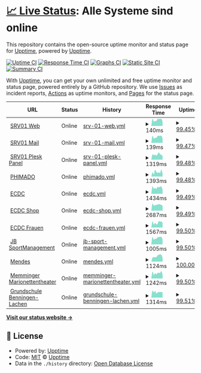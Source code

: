 # [📈 Live Status](https://status.phimado.de): <!--live status--> **Alle Systeme sind online**

This repository contains the open-source uptime monitor and status page for [Upptime](https://upptime.js.org), powered by [Upptime](https://github.com/upptime/upptime).

[![Uptime CI](https://github.com/phimado/status/workflows/Uptime%20CI/badge.svg)](https://github.com/phimado/status/actions?query=workflow%3A%22Uptime+CI%22)
[![Response Time CI](https://github.com/phimado/status/workflows/Response%20Time%20CI/badge.svg)](https://github.com/phimado/status/actions?query=workflow%3A%22Response+Time+CI%22)
[![Graphs CI](https://github.com/phimado/status/workflows/Graphs%20CI/badge.svg)](https://github.com/phimado/status/actions?query=workflow%3A%22Graphs+CI%22)
[![Static Site CI](https://github.com/phimado/status/workflows/Static%20Site%20CI/badge.svg)](https://github.com/phimado/status/actions?query=workflow%3A%22Static+Site+CI%22)
[![Summary CI](https://github.com/phimado/status/workflows/Summary%20CI/badge.svg)](https://github.com/phimado/status/actions?query=workflow%3A%22Summary+CI%22)

With [Upptime](https://upptime.js.org), you can get your own unlimited and free uptime monitor and status page, powered entirely by a GitHub repository. We use [Issues](https://github.com/upptime/upptime/issues) as incident reports, [Actions](https://github.com/phimado/status/actions) as uptime monitors, and [Pages](https://status.phimado.de) for the status page.

<!--start: status pages-->
<!-- This summary is generated by Upptime (https://github.com/upptime/upptime) -->
<!-- Do not edit this manually, your changes will be overwritten -->
<!-- prettier-ignore -->
| URL | Status | History | Response Time | Uptime |
| --- | ------ | ------- | ------------- | ------ |
| <img alt="" src="https://icons.duckduckgo.com/ip3/null.ico" height="13"> [SRV01 Web](89.22.112.170) | Online | [srv-01-web.yml](https://github.com/phimado/status/commits/HEAD/history/srv-01-web.yml) | <details><summary><img alt="Response time graph" src="./graphs/srv-01-web/response-time-week.png" height="20"> 140ms</summary><br><a href="https://status.phimado.de/history/srv-01-web"><img alt="Response time 123" src="https://img.shields.io/endpoint?url=https%3A%2F%2Fraw.githubusercontent.com%2Fphimado%2Fstatus%2FHEAD%2Fapi%2Fsrv-01-web%2Fresponse-time.json"></a><br><a href="https://status.phimado.de/history/srv-01-web"><img alt="24-hour response time 98" src="https://img.shields.io/endpoint?url=https%3A%2F%2Fraw.githubusercontent.com%2Fphimado%2Fstatus%2FHEAD%2Fapi%2Fsrv-01-web%2Fresponse-time-day.json"></a><br><a href="https://status.phimado.de/history/srv-01-web"><img alt="7-day response time 140" src="https://img.shields.io/endpoint?url=https%3A%2F%2Fraw.githubusercontent.com%2Fphimado%2Fstatus%2FHEAD%2Fapi%2Fsrv-01-web%2Fresponse-time-week.json"></a><br><a href="https://status.phimado.de/history/srv-01-web"><img alt="30-day response time 131" src="https://img.shields.io/endpoint?url=https%3A%2F%2Fraw.githubusercontent.com%2Fphimado%2Fstatus%2FHEAD%2Fapi%2Fsrv-01-web%2Fresponse-time-month.json"></a><br><a href="https://status.phimado.de/history/srv-01-web"><img alt="1-year response time 123" src="https://img.shields.io/endpoint?url=https%3A%2F%2Fraw.githubusercontent.com%2Fphimado%2Fstatus%2FHEAD%2Fapi%2Fsrv-01-web%2Fresponse-time-year.json"></a></details> | <details><summary><a href="https://status.phimado.de/history/srv-01-web">99.45%</a></summary><a href="https://status.phimado.de/history/srv-01-web"><img alt="All-time uptime 99.64%" src="https://img.shields.io/endpoint?url=https%3A%2F%2Fraw.githubusercontent.com%2Fphimado%2Fstatus%2FHEAD%2Fapi%2Fsrv-01-web%2Fuptime.json"></a><br><a href="https://status.phimado.de/history/srv-01-web"><img alt="24-hour uptime 100.00%" src="https://img.shields.io/endpoint?url=https%3A%2F%2Fraw.githubusercontent.com%2Fphimado%2Fstatus%2FHEAD%2Fapi%2Fsrv-01-web%2Fuptime-day.json"></a><br><a href="https://status.phimado.de/history/srv-01-web"><img alt="7-day uptime 99.45%" src="https://img.shields.io/endpoint?url=https%3A%2F%2Fraw.githubusercontent.com%2Fphimado%2Fstatus%2FHEAD%2Fapi%2Fsrv-01-web%2Fuptime-week.json"></a><br><a href="https://status.phimado.de/history/srv-01-web"><img alt="30-day uptime 99.57%" src="https://img.shields.io/endpoint?url=https%3A%2F%2Fraw.githubusercontent.com%2Fphimado%2Fstatus%2FHEAD%2Fapi%2Fsrv-01-web%2Fuptime-month.json"></a><br><a href="https://status.phimado.de/history/srv-01-web"><img alt="1-year uptime 99.88%" src="https://img.shields.io/endpoint?url=https%3A%2F%2Fraw.githubusercontent.com%2Fphimado%2Fstatus%2FHEAD%2Fapi%2Fsrv-01-web%2Fuptime-year.json"></a></details>
| <img alt="" src="https://icons.duckduckgo.com/ip3/null.ico" height="13"> [SRV01 Mail](89.22.112.170) | Online | [srv-01-mail.yml](https://github.com/phimado/status/commits/HEAD/history/srv-01-mail.yml) | <details><summary><img alt="Response time graph" src="./graphs/srv-01-mail/response-time-week.png" height="20"> 139ms</summary><br><a href="https://status.phimado.de/history/srv-01-mail"><img alt="Response time 123" src="https://img.shields.io/endpoint?url=https%3A%2F%2Fraw.githubusercontent.com%2Fphimado%2Fstatus%2FHEAD%2Fapi%2Fsrv-01-mail%2Fresponse-time.json"></a><br><a href="https://status.phimado.de/history/srv-01-mail"><img alt="24-hour response time 98" src="https://img.shields.io/endpoint?url=https%3A%2F%2Fraw.githubusercontent.com%2Fphimado%2Fstatus%2FHEAD%2Fapi%2Fsrv-01-mail%2Fresponse-time-day.json"></a><br><a href="https://status.phimado.de/history/srv-01-mail"><img alt="7-day response time 139" src="https://img.shields.io/endpoint?url=https%3A%2F%2Fraw.githubusercontent.com%2Fphimado%2Fstatus%2FHEAD%2Fapi%2Fsrv-01-mail%2Fresponse-time-week.json"></a><br><a href="https://status.phimado.de/history/srv-01-mail"><img alt="30-day response time 131" src="https://img.shields.io/endpoint?url=https%3A%2F%2Fraw.githubusercontent.com%2Fphimado%2Fstatus%2FHEAD%2Fapi%2Fsrv-01-mail%2Fresponse-time-month.json"></a><br><a href="https://status.phimado.de/history/srv-01-mail"><img alt="1-year response time 122" src="https://img.shields.io/endpoint?url=https%3A%2F%2Fraw.githubusercontent.com%2Fphimado%2Fstatus%2FHEAD%2Fapi%2Fsrv-01-mail%2Fresponse-time-year.json"></a></details> | <details><summary><a href="https://status.phimado.de/history/srv-01-mail">99.47%</a></summary><a href="https://status.phimado.de/history/srv-01-mail"><img alt="All-time uptime 99.65%" src="https://img.shields.io/endpoint?url=https%3A%2F%2Fraw.githubusercontent.com%2Fphimado%2Fstatus%2FHEAD%2Fapi%2Fsrv-01-mail%2Fuptime.json"></a><br><a href="https://status.phimado.de/history/srv-01-mail"><img alt="24-hour uptime 100.00%" src="https://img.shields.io/endpoint?url=https%3A%2F%2Fraw.githubusercontent.com%2Fphimado%2Fstatus%2FHEAD%2Fapi%2Fsrv-01-mail%2Fuptime-day.json"></a><br><a href="https://status.phimado.de/history/srv-01-mail"><img alt="7-day uptime 99.47%" src="https://img.shields.io/endpoint?url=https%3A%2F%2Fraw.githubusercontent.com%2Fphimado%2Fstatus%2FHEAD%2Fapi%2Fsrv-01-mail%2Fuptime-week.json"></a><br><a href="https://status.phimado.de/history/srv-01-mail"><img alt="30-day uptime 99.65%" src="https://img.shields.io/endpoint?url=https%3A%2F%2Fraw.githubusercontent.com%2Fphimado%2Fstatus%2FHEAD%2Fapi%2Fsrv-01-mail%2Fuptime-month.json"></a><br><a href="https://status.phimado.de/history/srv-01-mail"><img alt="1-year uptime 99.90%" src="https://img.shields.io/endpoint?url=https%3A%2F%2Fraw.githubusercontent.com%2Fphimado%2Fstatus%2FHEAD%2Fapi%2Fsrv-01-mail%2Fuptime-year.json"></a></details>
| <img alt="" src="https://icons.duckduckgo.com/ip3/srv01.phimado.de.ico" height="13"> [SRV01 Plesk Panel](https://srv01.phimado.de:8443) | Online | [srv-01-plesk-panel.yml](https://github.com/phimado/status/commits/HEAD/history/srv-01-plesk-panel.yml) | <details><summary><img alt="Response time graph" src="./graphs/srv-01-plesk-panel/response-time-week.png" height="20"> 1319ms</summary><br><a href="https://status.phimado.de/history/srv-01-plesk-panel"><img alt="Response time 1356" src="https://img.shields.io/endpoint?url=https%3A%2F%2Fraw.githubusercontent.com%2Fphimado%2Fstatus%2FHEAD%2Fapi%2Fsrv-01-plesk-panel%2Fresponse-time.json"></a><br><a href="https://status.phimado.de/history/srv-01-plesk-panel"><img alt="24-hour response time 940" src="https://img.shields.io/endpoint?url=https%3A%2F%2Fraw.githubusercontent.com%2Fphimado%2Fstatus%2FHEAD%2Fapi%2Fsrv-01-plesk-panel%2Fresponse-time-day.json"></a><br><a href="https://status.phimado.de/history/srv-01-plesk-panel"><img alt="7-day response time 1319" src="https://img.shields.io/endpoint?url=https%3A%2F%2Fraw.githubusercontent.com%2Fphimado%2Fstatus%2FHEAD%2Fapi%2Fsrv-01-plesk-panel%2Fresponse-time-week.json"></a><br><a href="https://status.phimado.de/history/srv-01-plesk-panel"><img alt="30-day response time 1635" src="https://img.shields.io/endpoint?url=https%3A%2F%2Fraw.githubusercontent.com%2Fphimado%2Fstatus%2FHEAD%2Fapi%2Fsrv-01-plesk-panel%2Fresponse-time-month.json"></a><br><a href="https://status.phimado.de/history/srv-01-plesk-panel"><img alt="1-year response time 1371" src="https://img.shields.io/endpoint?url=https%3A%2F%2Fraw.githubusercontent.com%2Fphimado%2Fstatus%2FHEAD%2Fapi%2Fsrv-01-plesk-panel%2Fresponse-time-year.json"></a></details> | <details><summary><a href="https://status.phimado.de/history/srv-01-plesk-panel">99.48%</a></summary><a href="https://status.phimado.de/history/srv-01-plesk-panel"><img alt="All-time uptime 99.93%" src="https://img.shields.io/endpoint?url=https%3A%2F%2Fraw.githubusercontent.com%2Fphimado%2Fstatus%2FHEAD%2Fapi%2Fsrv-01-plesk-panel%2Fuptime.json"></a><br><a href="https://status.phimado.de/history/srv-01-plesk-panel"><img alt="24-hour uptime 100.00%" src="https://img.shields.io/endpoint?url=https%3A%2F%2Fraw.githubusercontent.com%2Fphimado%2Fstatus%2FHEAD%2Fapi%2Fsrv-01-plesk-panel%2Fuptime-day.json"></a><br><a href="https://status.phimado.de/history/srv-01-plesk-panel"><img alt="7-day uptime 99.48%" src="https://img.shields.io/endpoint?url=https%3A%2F%2Fraw.githubusercontent.com%2Fphimado%2Fstatus%2FHEAD%2Fapi%2Fsrv-01-plesk-panel%2Fuptime-week.json"></a><br><a href="https://status.phimado.de/history/srv-01-plesk-panel"><img alt="30-day uptime 99.58%" src="https://img.shields.io/endpoint?url=https%3A%2F%2Fraw.githubusercontent.com%2Fphimado%2Fstatus%2FHEAD%2Fapi%2Fsrv-01-plesk-panel%2Fuptime-month.json"></a><br><a href="https://status.phimado.de/history/srv-01-plesk-panel"><img alt="1-year uptime 99.89%" src="https://img.shields.io/endpoint?url=https%3A%2F%2Fraw.githubusercontent.com%2Fphimado%2Fstatus%2FHEAD%2Fapi%2Fsrv-01-plesk-panel%2Fuptime-year.json"></a></details>
| <img alt="" src="https://icons.duckduckgo.com/ip3/phimado.de.ico" height="13"> [PHIMADO](https://phimado.de) | Online | [phimado.yml](https://github.com/phimado/status/commits/HEAD/history/phimado.yml) | <details><summary><img alt="Response time graph" src="./graphs/phimado/response-time-week.png" height="20"> 1393ms</summary><br><a href="https://status.phimado.de/history/phimado"><img alt="Response time 1159" src="https://img.shields.io/endpoint?url=https%3A%2F%2Fraw.githubusercontent.com%2Fphimado%2Fstatus%2FHEAD%2Fapi%2Fphimado%2Fresponse-time.json"></a><br><a href="https://status.phimado.de/history/phimado"><img alt="24-hour response time 766" src="https://img.shields.io/endpoint?url=https%3A%2F%2Fraw.githubusercontent.com%2Fphimado%2Fstatus%2FHEAD%2Fapi%2Fphimado%2Fresponse-time-day.json"></a><br><a href="https://status.phimado.de/history/phimado"><img alt="7-day response time 1393" src="https://img.shields.io/endpoint?url=https%3A%2F%2Fraw.githubusercontent.com%2Fphimado%2Fstatus%2FHEAD%2Fapi%2Fphimado%2Fresponse-time-week.json"></a><br><a href="https://status.phimado.de/history/phimado"><img alt="30-day response time 1387" src="https://img.shields.io/endpoint?url=https%3A%2F%2Fraw.githubusercontent.com%2Fphimado%2Fstatus%2FHEAD%2Fapi%2Fphimado%2Fresponse-time-month.json"></a><br><a href="https://status.phimado.de/history/phimado"><img alt="1-year response time 1164" src="https://img.shields.io/endpoint?url=https%3A%2F%2Fraw.githubusercontent.com%2Fphimado%2Fstatus%2FHEAD%2Fapi%2Fphimado%2Fresponse-time-year.json"></a></details> | <details><summary><a href="https://status.phimado.de/history/phimado">99.48%</a></summary><a href="https://status.phimado.de/history/phimado"><img alt="All-time uptime 99.93%" src="https://img.shields.io/endpoint?url=https%3A%2F%2Fraw.githubusercontent.com%2Fphimado%2Fstatus%2FHEAD%2Fapi%2Fphimado%2Fuptime.json"></a><br><a href="https://status.phimado.de/history/phimado"><img alt="24-hour uptime 100.00%" src="https://img.shields.io/endpoint?url=https%3A%2F%2Fraw.githubusercontent.com%2Fphimado%2Fstatus%2FHEAD%2Fapi%2Fphimado%2Fuptime-day.json"></a><br><a href="https://status.phimado.de/history/phimado"><img alt="7-day uptime 99.48%" src="https://img.shields.io/endpoint?url=https%3A%2F%2Fraw.githubusercontent.com%2Fphimado%2Fstatus%2FHEAD%2Fapi%2Fphimado%2Fuptime-week.json"></a><br><a href="https://status.phimado.de/history/phimado"><img alt="30-day uptime 99.66%" src="https://img.shields.io/endpoint?url=https%3A%2F%2Fraw.githubusercontent.com%2Fphimado%2Fstatus%2FHEAD%2Fapi%2Fphimado%2Fuptime-month.json"></a><br><a href="https://status.phimado.de/history/phimado"><img alt="1-year uptime 99.90%" src="https://img.shields.io/endpoint?url=https%3A%2F%2Fraw.githubusercontent.com%2Fphimado%2Fstatus%2FHEAD%2Fapi%2Fphimado%2Fuptime-year.json"></a></details>
| <img alt="" src="https://icons.duckduckgo.com/ip3/memmingen-indians.de.ico" height="13"> [ECDC](https://memmingen-indians.de) | Online | [ecdc.yml](https://github.com/phimado/status/commits/HEAD/history/ecdc.yml) | <details><summary><img alt="Response time graph" src="./graphs/ecdc/response-time-week.png" height="20"> 1434ms</summary><br><a href="https://status.phimado.de/history/ecdc"><img alt="Response time 1300" src="https://img.shields.io/endpoint?url=https%3A%2F%2Fraw.githubusercontent.com%2Fphimado%2Fstatus%2FHEAD%2Fapi%2Fecdc%2Fresponse-time.json"></a><br><a href="https://status.phimado.de/history/ecdc"><img alt="24-hour response time 923" src="https://img.shields.io/endpoint?url=https%3A%2F%2Fraw.githubusercontent.com%2Fphimado%2Fstatus%2FHEAD%2Fapi%2Fecdc%2Fresponse-time-day.json"></a><br><a href="https://status.phimado.de/history/ecdc"><img alt="7-day response time 1434" src="https://img.shields.io/endpoint?url=https%3A%2F%2Fraw.githubusercontent.com%2Fphimado%2Fstatus%2FHEAD%2Fapi%2Fecdc%2Fresponse-time-week.json"></a><br><a href="https://status.phimado.de/history/ecdc"><img alt="30-day response time 1392" src="https://img.shields.io/endpoint?url=https%3A%2F%2Fraw.githubusercontent.com%2Fphimado%2Fstatus%2FHEAD%2Fapi%2Fecdc%2Fresponse-time-month.json"></a><br><a href="https://status.phimado.de/history/ecdc"><img alt="1-year response time 1271" src="https://img.shields.io/endpoint?url=https%3A%2F%2Fraw.githubusercontent.com%2Fphimado%2Fstatus%2FHEAD%2Fapi%2Fecdc%2Fresponse-time-year.json"></a></details> | <details><summary><a href="https://status.phimado.de/history/ecdc">99.49%</a></summary><a href="https://status.phimado.de/history/ecdc"><img alt="All-time uptime 99.93%" src="https://img.shields.io/endpoint?url=https%3A%2F%2Fraw.githubusercontent.com%2Fphimado%2Fstatus%2FHEAD%2Fapi%2Fecdc%2Fuptime.json"></a><br><a href="https://status.phimado.de/history/ecdc"><img alt="24-hour uptime 100.00%" src="https://img.shields.io/endpoint?url=https%3A%2F%2Fraw.githubusercontent.com%2Fphimado%2Fstatus%2FHEAD%2Fapi%2Fecdc%2Fuptime-day.json"></a><br><a href="https://status.phimado.de/history/ecdc"><img alt="7-day uptime 99.49%" src="https://img.shields.io/endpoint?url=https%3A%2F%2Fraw.githubusercontent.com%2Fphimado%2Fstatus%2FHEAD%2Fapi%2Fecdc%2Fuptime-week.json"></a><br><a href="https://status.phimado.de/history/ecdc"><img alt="30-day uptime 99.66%" src="https://img.shields.io/endpoint?url=https%3A%2F%2Fraw.githubusercontent.com%2Fphimado%2Fstatus%2FHEAD%2Fapi%2Fecdc%2Fuptime-month.json"></a><br><a href="https://status.phimado.de/history/ecdc"><img alt="1-year uptime 99.90%" src="https://img.shields.io/endpoint?url=https%3A%2F%2Fraw.githubusercontent.com%2Fphimado%2Fstatus%2FHEAD%2Fapi%2Fecdc%2Fuptime-year.json"></a></details>
| <img alt="" src="https://icons.duckduckgo.com/ip3/shop.memmingen-indians.de.ico" height="13"> [ECDC Shop](https://shop.memmingen-indians.de) | Online | [ecdc-shop.yml](https://github.com/phimado/status/commits/HEAD/history/ecdc-shop.yml) | <details><summary><img alt="Response time graph" src="./graphs/ecdc-shop/response-time-week.png" height="20"> 2687ms</summary><br><a href="https://status.phimado.de/history/ecdc-shop"><img alt="Response time 3848" src="https://img.shields.io/endpoint?url=https%3A%2F%2Fraw.githubusercontent.com%2Fphimado%2Fstatus%2FHEAD%2Fapi%2Fecdc-shop%2Fresponse-time.json"></a><br><a href="https://status.phimado.de/history/ecdc-shop"><img alt="24-hour response time 2123" src="https://img.shields.io/endpoint?url=https%3A%2F%2Fraw.githubusercontent.com%2Fphimado%2Fstatus%2FHEAD%2Fapi%2Fecdc-shop%2Fresponse-time-day.json"></a><br><a href="https://status.phimado.de/history/ecdc-shop"><img alt="7-day response time 2687" src="https://img.shields.io/endpoint?url=https%3A%2F%2Fraw.githubusercontent.com%2Fphimado%2Fstatus%2FHEAD%2Fapi%2Fecdc-shop%2Fresponse-time-week.json"></a><br><a href="https://status.phimado.de/history/ecdc-shop"><img alt="30-day response time 3654" src="https://img.shields.io/endpoint?url=https%3A%2F%2Fraw.githubusercontent.com%2Fphimado%2Fstatus%2FHEAD%2Fapi%2Fecdc-shop%2Fresponse-time-month.json"></a><br><a href="https://status.phimado.de/history/ecdc-shop"><img alt="1-year response time 3864" src="https://img.shields.io/endpoint?url=https%3A%2F%2Fraw.githubusercontent.com%2Fphimado%2Fstatus%2FHEAD%2Fapi%2Fecdc-shop%2Fresponse-time-year.json"></a></details> | <details><summary><a href="https://status.phimado.de/history/ecdc-shop">99.49%</a></summary><a href="https://status.phimado.de/history/ecdc-shop"><img alt="All-time uptime 99.67%" src="https://img.shields.io/endpoint?url=https%3A%2F%2Fraw.githubusercontent.com%2Fphimado%2Fstatus%2FHEAD%2Fapi%2Fecdc-shop%2Fuptime.json"></a><br><a href="https://status.phimado.de/history/ecdc-shop"><img alt="24-hour uptime 100.00%" src="https://img.shields.io/endpoint?url=https%3A%2F%2Fraw.githubusercontent.com%2Fphimado%2Fstatus%2FHEAD%2Fapi%2Fecdc-shop%2Fuptime-day.json"></a><br><a href="https://status.phimado.de/history/ecdc-shop"><img alt="7-day uptime 99.49%" src="https://img.shields.io/endpoint?url=https%3A%2F%2Fraw.githubusercontent.com%2Fphimado%2Fstatus%2FHEAD%2Fapi%2Fecdc-shop%2Fuptime-week.json"></a><br><a href="https://status.phimado.de/history/ecdc-shop"><img alt="30-day uptime 99.28%" src="https://img.shields.io/endpoint?url=https%3A%2F%2Fraw.githubusercontent.com%2Fphimado%2Fstatus%2FHEAD%2Fapi%2Fecdc-shop%2Fuptime-month.json"></a><br><a href="https://status.phimado.de/history/ecdc-shop"><img alt="1-year uptime 99.46%" src="https://img.shields.io/endpoint?url=https%3A%2F%2Fraw.githubusercontent.com%2Fphimado%2Fstatus%2FHEAD%2Fapi%2Fecdc-shop%2Fuptime-year.json"></a></details>
| <img alt="" src="https://icons.duckduckgo.com/ip3/fraueneishockey-mm.de.ico" height="13"> [ECDC Frauen](https://fraueneishockey-mm.de) | Online | [ecdc-frauen.yml](https://github.com/phimado/status/commits/HEAD/history/ecdc-frauen.yml) | <details><summary><img alt="Response time graph" src="./graphs/ecdc-frauen/response-time-week.png" height="20"> 1567ms</summary><br><a href="https://status.phimado.de/history/ecdc-frauen"><img alt="Response time 1320" src="https://img.shields.io/endpoint?url=https%3A%2F%2Fraw.githubusercontent.com%2Fphimado%2Fstatus%2FHEAD%2Fapi%2Fecdc-frauen%2Fresponse-time.json"></a><br><a href="https://status.phimado.de/history/ecdc-frauen"><img alt="24-hour response time 1462" src="https://img.shields.io/endpoint?url=https%3A%2F%2Fraw.githubusercontent.com%2Fphimado%2Fstatus%2FHEAD%2Fapi%2Fecdc-frauen%2Fresponse-time-day.json"></a><br><a href="https://status.phimado.de/history/ecdc-frauen"><img alt="7-day response time 1567" src="https://img.shields.io/endpoint?url=https%3A%2F%2Fraw.githubusercontent.com%2Fphimado%2Fstatus%2FHEAD%2Fapi%2Fecdc-frauen%2Fresponse-time-week.json"></a><br><a href="https://status.phimado.de/history/ecdc-frauen"><img alt="30-day response time 1547" src="https://img.shields.io/endpoint?url=https%3A%2F%2Fraw.githubusercontent.com%2Fphimado%2Fstatus%2FHEAD%2Fapi%2Fecdc-frauen%2Fresponse-time-month.json"></a><br><a href="https://status.phimado.de/history/ecdc-frauen"><img alt="1-year response time 1353" src="https://img.shields.io/endpoint?url=https%3A%2F%2Fraw.githubusercontent.com%2Fphimado%2Fstatus%2FHEAD%2Fapi%2Fecdc-frauen%2Fresponse-time-year.json"></a></details> | <details><summary><a href="https://status.phimado.de/history/ecdc-frauen">99.50%</a></summary><a href="https://status.phimado.de/history/ecdc-frauen"><img alt="All-time uptime 99.91%" src="https://img.shields.io/endpoint?url=https%3A%2F%2Fraw.githubusercontent.com%2Fphimado%2Fstatus%2FHEAD%2Fapi%2Fecdc-frauen%2Fuptime.json"></a><br><a href="https://status.phimado.de/history/ecdc-frauen"><img alt="24-hour uptime 100.00%" src="https://img.shields.io/endpoint?url=https%3A%2F%2Fraw.githubusercontent.com%2Fphimado%2Fstatus%2FHEAD%2Fapi%2Fecdc-frauen%2Fuptime-day.json"></a><br><a href="https://status.phimado.de/history/ecdc-frauen"><img alt="7-day uptime 99.50%" src="https://img.shields.io/endpoint?url=https%3A%2F%2Fraw.githubusercontent.com%2Fphimado%2Fstatus%2FHEAD%2Fapi%2Fecdc-frauen%2Fuptime-week.json"></a><br><a href="https://status.phimado.de/history/ecdc-frauen"><img alt="30-day uptime 99.43%" src="https://img.shields.io/endpoint?url=https%3A%2F%2Fraw.githubusercontent.com%2Fphimado%2Fstatus%2FHEAD%2Fapi%2Fecdc-frauen%2Fuptime-month.json"></a><br><a href="https://status.phimado.de/history/ecdc-frauen"><img alt="1-year uptime 99.86%" src="https://img.shields.io/endpoint?url=https%3A%2F%2Fraw.githubusercontent.com%2Fphimado%2Fstatus%2FHEAD%2Fapi%2Fecdc-frauen%2Fuptime-year.json"></a></details>
| <img alt="" src="https://icons.duckduckgo.com/ip3/jb-sport.de.ico" height="13"> [JB SportManagement](https://jb-sport.de) | Online | [jb-sport-management.yml](https://github.com/phimado/status/commits/HEAD/history/jb-sport-management.yml) | <details><summary><img alt="Response time graph" src="./graphs/jb-sport-management/response-time-week.png" height="20"> 1005ms</summary><br><a href="https://status.phimado.de/history/jb-sport-management"><img alt="Response time 1038" src="https://img.shields.io/endpoint?url=https%3A%2F%2Fraw.githubusercontent.com%2Fphimado%2Fstatus%2FHEAD%2Fapi%2Fjb-sport-management%2Fresponse-time.json"></a><br><a href="https://status.phimado.de/history/jb-sport-management"><img alt="24-hour response time 718" src="https://img.shields.io/endpoint?url=https%3A%2F%2Fraw.githubusercontent.com%2Fphimado%2Fstatus%2FHEAD%2Fapi%2Fjb-sport-management%2Fresponse-time-day.json"></a><br><a href="https://status.phimado.de/history/jb-sport-management"><img alt="7-day response time 1005" src="https://img.shields.io/endpoint?url=https%3A%2F%2Fraw.githubusercontent.com%2Fphimado%2Fstatus%2FHEAD%2Fapi%2Fjb-sport-management%2Fresponse-time-week.json"></a><br><a href="https://status.phimado.de/history/jb-sport-management"><img alt="30-day response time 1052" src="https://img.shields.io/endpoint?url=https%3A%2F%2Fraw.githubusercontent.com%2Fphimado%2Fstatus%2FHEAD%2Fapi%2Fjb-sport-management%2Fresponse-time-month.json"></a><br><a href="https://status.phimado.de/history/jb-sport-management"><img alt="1-year response time 1039" src="https://img.shields.io/endpoint?url=https%3A%2F%2Fraw.githubusercontent.com%2Fphimado%2Fstatus%2FHEAD%2Fapi%2Fjb-sport-management%2Fresponse-time-year.json"></a></details> | <details><summary><a href="https://status.phimado.de/history/jb-sport-management">99.50%</a></summary><a href="https://status.phimado.de/history/jb-sport-management"><img alt="All-time uptime 99.88%" src="https://img.shields.io/endpoint?url=https%3A%2F%2Fraw.githubusercontent.com%2Fphimado%2Fstatus%2FHEAD%2Fapi%2Fjb-sport-management%2Fuptime.json"></a><br><a href="https://status.phimado.de/history/jb-sport-management"><img alt="24-hour uptime 100.00%" src="https://img.shields.io/endpoint?url=https%3A%2F%2Fraw.githubusercontent.com%2Fphimado%2Fstatus%2FHEAD%2Fapi%2Fjb-sport-management%2Fuptime-day.json"></a><br><a href="https://status.phimado.de/history/jb-sport-management"><img alt="7-day uptime 99.50%" src="https://img.shields.io/endpoint?url=https%3A%2F%2Fraw.githubusercontent.com%2Fphimado%2Fstatus%2FHEAD%2Fapi%2Fjb-sport-management%2Fuptime-week.json"></a><br><a href="https://status.phimado.de/history/jb-sport-management"><img alt="30-day uptime 99.61%" src="https://img.shields.io/endpoint?url=https%3A%2F%2Fraw.githubusercontent.com%2Fphimado%2Fstatus%2FHEAD%2Fapi%2Fjb-sport-management%2Fuptime-month.json"></a><br><a href="https://status.phimado.de/history/jb-sport-management"><img alt="1-year uptime 99.88%" src="https://img.shields.io/endpoint?url=https%3A%2F%2Fraw.githubusercontent.com%2Fphimado%2Fstatus%2FHEAD%2Fapi%2Fjb-sport-management%2Fuptime-year.json"></a></details>
| <img alt="" src="https://icons.duckduckgo.com/ip3/mendes.de.ico" height="13"> [Mendes](https://mendes.de) | Online | [mendes.yml](https://github.com/phimado/status/commits/HEAD/history/mendes.yml) | <details><summary><img alt="Response time graph" src="./graphs/mendes/response-time-week.png" height="20"> 1124ms</summary><br><a href="https://status.phimado.de/history/mendes"><img alt="Response time 1534" src="https://img.shields.io/endpoint?url=https%3A%2F%2Fraw.githubusercontent.com%2Fphimado%2Fstatus%2FHEAD%2Fapi%2Fmendes%2Fresponse-time.json"></a><br><a href="https://status.phimado.de/history/mendes"><img alt="24-hour response time 805" src="https://img.shields.io/endpoint?url=https%3A%2F%2Fraw.githubusercontent.com%2Fphimado%2Fstatus%2FHEAD%2Fapi%2Fmendes%2Fresponse-time-day.json"></a><br><a href="https://status.phimado.de/history/mendes"><img alt="7-day response time 1124" src="https://img.shields.io/endpoint?url=https%3A%2F%2Fraw.githubusercontent.com%2Fphimado%2Fstatus%2FHEAD%2Fapi%2Fmendes%2Fresponse-time-week.json"></a><br><a href="https://status.phimado.de/history/mendes"><img alt="30-day response time 1543" src="https://img.shields.io/endpoint?url=https%3A%2F%2Fraw.githubusercontent.com%2Fphimado%2Fstatus%2FHEAD%2Fapi%2Fmendes%2Fresponse-time-month.json"></a><br><a href="https://status.phimado.de/history/mendes"><img alt="1-year response time 1569" src="https://img.shields.io/endpoint?url=https%3A%2F%2Fraw.githubusercontent.com%2Fphimado%2Fstatus%2FHEAD%2Fapi%2Fmendes%2Fresponse-time-year.json"></a></details> | <details><summary><a href="https://status.phimado.de/history/mendes">100.00%</a></summary><a href="https://status.phimado.de/history/mendes"><img alt="All-time uptime 99.96%" src="https://img.shields.io/endpoint?url=https%3A%2F%2Fraw.githubusercontent.com%2Fphimado%2Fstatus%2FHEAD%2Fapi%2Fmendes%2Fuptime.json"></a><br><a href="https://status.phimado.de/history/mendes"><img alt="24-hour uptime 100.00%" src="https://img.shields.io/endpoint?url=https%3A%2F%2Fraw.githubusercontent.com%2Fphimado%2Fstatus%2FHEAD%2Fapi%2Fmendes%2Fuptime-day.json"></a><br><a href="https://status.phimado.de/history/mendes"><img alt="7-day uptime 100.00%" src="https://img.shields.io/endpoint?url=https%3A%2F%2Fraw.githubusercontent.com%2Fphimado%2Fstatus%2FHEAD%2Fapi%2Fmendes%2Fuptime-week.json"></a><br><a href="https://status.phimado.de/history/mendes"><img alt="30-day uptime 100.00%" src="https://img.shields.io/endpoint?url=https%3A%2F%2Fraw.githubusercontent.com%2Fphimado%2Fstatus%2FHEAD%2Fapi%2Fmendes%2Fuptime-month.json"></a><br><a href="https://status.phimado.de/history/mendes"><img alt="1-year uptime 99.97%" src="https://img.shields.io/endpoint?url=https%3A%2F%2Fraw.githubusercontent.com%2Fphimado%2Fstatus%2FHEAD%2Fapi%2Fmendes%2Fuptime-year.json"></a></details>
| <img alt="" src="https://icons.duckduckgo.com/ip3/memminger-marionettentheater.de.ico" height="13"> [Memminger Marionettentheater](https://memminger-marionettentheater.de) | Online | [memminger-marionettentheater.yml](https://github.com/phimado/status/commits/HEAD/history/memminger-marionettentheater.yml) | <details><summary><img alt="Response time graph" src="./graphs/memminger-marionettentheater/response-time-week.png" height="20"> 1242ms</summary><br><a href="https://status.phimado.de/history/memminger-marionettentheater"><img alt="Response time 1127" src="https://img.shields.io/endpoint?url=https%3A%2F%2Fraw.githubusercontent.com%2Fphimado%2Fstatus%2FHEAD%2Fapi%2Fmemminger-marionettentheater%2Fresponse-time.json"></a><br><a href="https://status.phimado.de/history/memminger-marionettentheater"><img alt="24-hour response time 837" src="https://img.shields.io/endpoint?url=https%3A%2F%2Fraw.githubusercontent.com%2Fphimado%2Fstatus%2FHEAD%2Fapi%2Fmemminger-marionettentheater%2Fresponse-time-day.json"></a><br><a href="https://status.phimado.de/history/memminger-marionettentheater"><img alt="7-day response time 1242" src="https://img.shields.io/endpoint?url=https%3A%2F%2Fraw.githubusercontent.com%2Fphimado%2Fstatus%2FHEAD%2Fapi%2Fmemminger-marionettentheater%2Fresponse-time-week.json"></a><br><a href="https://status.phimado.de/history/memminger-marionettentheater"><img alt="30-day response time 1175" src="https://img.shields.io/endpoint?url=https%3A%2F%2Fraw.githubusercontent.com%2Fphimado%2Fstatus%2FHEAD%2Fapi%2Fmemminger-marionettentheater%2Fresponse-time-month.json"></a><br><a href="https://status.phimado.de/history/memminger-marionettentheater"><img alt="1-year response time 1132" src="https://img.shields.io/endpoint?url=https%3A%2F%2Fraw.githubusercontent.com%2Fphimado%2Fstatus%2FHEAD%2Fapi%2Fmemminger-marionettentheater%2Fresponse-time-year.json"></a></details> | <details><summary><a href="https://status.phimado.de/history/memminger-marionettentheater">99.50%</a></summary><a href="https://status.phimado.de/history/memminger-marionettentheater"><img alt="All-time uptime 99.92%" src="https://img.shields.io/endpoint?url=https%3A%2F%2Fraw.githubusercontent.com%2Fphimado%2Fstatus%2FHEAD%2Fapi%2Fmemminger-marionettentheater%2Fuptime.json"></a><br><a href="https://status.phimado.de/history/memminger-marionettentheater"><img alt="24-hour uptime 100.00%" src="https://img.shields.io/endpoint?url=https%3A%2F%2Fraw.githubusercontent.com%2Fphimado%2Fstatus%2FHEAD%2Fapi%2Fmemminger-marionettentheater%2Fuptime-day.json"></a><br><a href="https://status.phimado.de/history/memminger-marionettentheater"><img alt="7-day uptime 99.50%" src="https://img.shields.io/endpoint?url=https%3A%2F%2Fraw.githubusercontent.com%2Fphimado%2Fstatus%2FHEAD%2Fapi%2Fmemminger-marionettentheater%2Fuptime-week.json"></a><br><a href="https://status.phimado.de/history/memminger-marionettentheater"><img alt="30-day uptime 99.67%" src="https://img.shields.io/endpoint?url=https%3A%2F%2Fraw.githubusercontent.com%2Fphimado%2Fstatus%2FHEAD%2Fapi%2Fmemminger-marionettentheater%2Fuptime-month.json"></a><br><a href="https://status.phimado.de/history/memminger-marionettentheater"><img alt="1-year uptime 99.88%" src="https://img.shields.io/endpoint?url=https%3A%2F%2Fraw.githubusercontent.com%2Fphimado%2Fstatus%2FHEAD%2Fapi%2Fmemminger-marionettentheater%2Fuptime-year.json"></a></details>
| <img alt="" src="https://icons.duckduckgo.com/ip3/gs-benningen-lachen.de.ico" height="13"> [Grundschule Benningen-Lachen](https://gs-benningen-lachen.de) | Online | [grundschule-benningen-lachen.yml](https://github.com/phimado/status/commits/HEAD/history/grundschule-benningen-lachen.yml) | <details><summary><img alt="Response time graph" src="./graphs/grundschule-benningen-lachen/response-time-week.png" height="20"> 1314ms</summary><br><a href="https://status.phimado.de/history/grundschule-benningen-lachen"><img alt="Response time 2387" src="https://img.shields.io/endpoint?url=https%3A%2F%2Fraw.githubusercontent.com%2Fphimado%2Fstatus%2FHEAD%2Fapi%2Fgrundschule-benningen-lachen%2Fresponse-time.json"></a><br><a href="https://status.phimado.de/history/grundschule-benningen-lachen"><img alt="24-hour response time 1229" src="https://img.shields.io/endpoint?url=https%3A%2F%2Fraw.githubusercontent.com%2Fphimado%2Fstatus%2FHEAD%2Fapi%2Fgrundschule-benningen-lachen%2Fresponse-time-day.json"></a><br><a href="https://status.phimado.de/history/grundschule-benningen-lachen"><img alt="7-day response time 1314" src="https://img.shields.io/endpoint?url=https%3A%2F%2Fraw.githubusercontent.com%2Fphimado%2Fstatus%2FHEAD%2Fapi%2Fgrundschule-benningen-lachen%2Fresponse-time-week.json"></a><br><a href="https://status.phimado.de/history/grundschule-benningen-lachen"><img alt="30-day response time 1513" src="https://img.shields.io/endpoint?url=https%3A%2F%2Fraw.githubusercontent.com%2Fphimado%2Fstatus%2FHEAD%2Fapi%2Fgrundschule-benningen-lachen%2Fresponse-time-month.json"></a><br><a href="https://status.phimado.de/history/grundschule-benningen-lachen"><img alt="1-year response time 2387" src="https://img.shields.io/endpoint?url=https%3A%2F%2Fraw.githubusercontent.com%2Fphimado%2Fstatus%2FHEAD%2Fapi%2Fgrundschule-benningen-lachen%2Fresponse-time-year.json"></a></details> | <details><summary><a href="https://status.phimado.de/history/grundschule-benningen-lachen">99.51%</a></summary><a href="https://status.phimado.de/history/grundschule-benningen-lachen"><img alt="All-time uptime 99.74%" src="https://img.shields.io/endpoint?url=https%3A%2F%2Fraw.githubusercontent.com%2Fphimado%2Fstatus%2FHEAD%2Fapi%2Fgrundschule-benningen-lachen%2Fuptime.json"></a><br><a href="https://status.phimado.de/history/grundschule-benningen-lachen"><img alt="24-hour uptime 100.00%" src="https://img.shields.io/endpoint?url=https%3A%2F%2Fraw.githubusercontent.com%2Fphimado%2Fstatus%2FHEAD%2Fapi%2Fgrundschule-benningen-lachen%2Fuptime-day.json"></a><br><a href="https://status.phimado.de/history/grundschule-benningen-lachen"><img alt="7-day uptime 99.51%" src="https://img.shields.io/endpoint?url=https%3A%2F%2Fraw.githubusercontent.com%2Fphimado%2Fstatus%2FHEAD%2Fapi%2Fgrundschule-benningen-lachen%2Fuptime-week.json"></a><br><a href="https://status.phimado.de/history/grundschule-benningen-lachen"><img alt="30-day uptime 99.67%" src="https://img.shields.io/endpoint?url=https%3A%2F%2Fraw.githubusercontent.com%2Fphimado%2Fstatus%2FHEAD%2Fapi%2Fgrundschule-benningen-lachen%2Fuptime-month.json"></a><br><a href="https://status.phimado.de/history/grundschule-benningen-lachen"><img alt="1-year uptime 99.74%" src="https://img.shields.io/endpoint?url=https%3A%2F%2Fraw.githubusercontent.com%2Fphimado%2Fstatus%2FHEAD%2Fapi%2Fgrundschule-benningen-lachen%2Fuptime-year.json"></a></details>

<!--end: status pages-->

[**Visit our status website →**](https://status.phimado.de)

## 📄 License

- Powered by: [Upptime](https://github.com/upptime/upptime)
- Code: [MIT](./LICENSE) © [Upptime](https://upptime.js.org)
- Data in the `./history` directory: [Open Database License](https://opendatacommons.org/licenses/odbl/1-0/)
